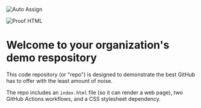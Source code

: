 ![Auto Assign](https://github.com/Esperos-ca/demo-repository/actions/workflows/auto-assign.yml/badge.svg)

![Proof HTML](https://github.com/Esperos-ca/demo-repository/actions/workflows/proof-html.yml/badge.svg)

# Welcome to your organization's demo respository
This code repository (or "repo") is designed to demonstrate the best GitHub has to offer with the least amount of noise.

The repo includes an `index.html` file (so it can render a web page), two GitHub Actions workflows, and a CSS stylesheet dependency.
